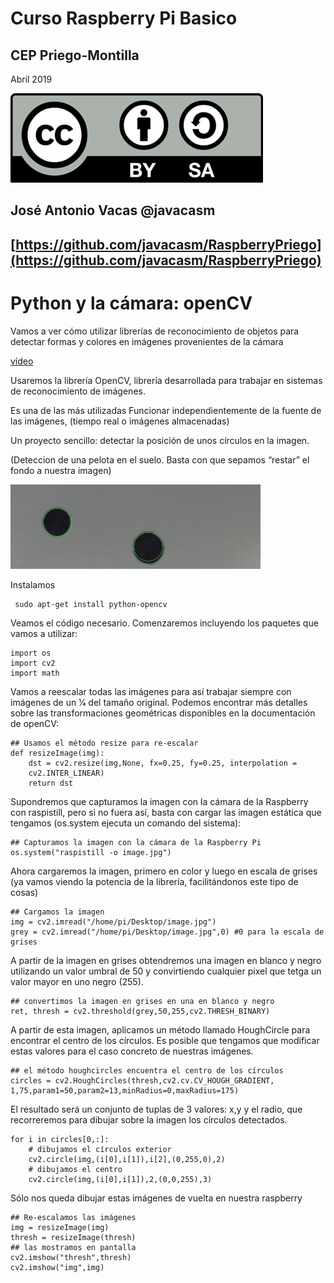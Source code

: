 # Curso Raspberry Pi Basico

## CEP Priego-Montilla

Abril 2019

![CC](./imagenes/Licencia_CC.png)

## José Antonio Vacas  @javacasm

## [https://github.com/javacasm/RaspberryPriego](https://github.com/javacasm/RaspberryPriego)

# Python y la cámara: openCV

Vamos a ver cómo utilizar librerías de reconocimiento de objetos para detectar formas y colores en imágenes provenientes de la cámara

[vídeo](https://www.youtube.com/watch?v=CigGvt3DXIw)

Usaremos la librería OpenCV, librería desarrollada para trabajar en sistemas de
reconocimiento de imágenes.

Es una de las más utilizadas
Funcionar independientemente de la fuente de las imágenes, (tiempo real o imágenes almacenadas)

Un proyecto sencillo: detectar la posición de unos círculos en la imagen.

(Deteccion de una pelota en el suelo. Basta con que sepamos “restar” el fondo a nuestra
imagen)

![detectandoCirculos.png](./imagenes/detectandoCirculos.png)

Instalamos

	 sudo apt-get install python-opencv

Veamos el código necesario. Comenzaremos incluyendo los paquetes que vamos a utilizar:

	import os
	import cv2
	import math

Vamos a reescalar todas las imágenes para así trabajar siempre con imágenes de un 1⁄4 del tamaño original. Podemos encontrar más detalles sobre las transformaciones geométricas disponibles en la documentación de openCV:

	## Usamos el método resize para re-escalar
	def resizeImage(img):
		dst = cv2.resize(img,None, fx=0.25, fy=0.25, interpolation =
		cv2.INTER_LINEAR)
		return dst

Supondremos que capturamos la imagen con la cámara de la Raspberry con raspistill, pero si no fuera así, basta con cargar las imagen estática que tengamos (os.system ejecuta un comando del sistema):

	## Capturamos la imagen con la cámara de la Raspberry Pi
	os.system("raspistill -o image.jpg")

Ahora cargaremos la imagen, primero en color y luego en escala de grises (ya vamos viendo la potencia de la librería, facilitándonos este tipo de cosas)

	## Cargamos la imagen
	img = cv2.imread("/home/pi/Desktop/image.jpg")
	grey = cv2.imread("/home/pi/Desktop/image.jpg",0) #0 para la escala de grises

A partir de la imagen en grises obtendremos una imagen en blanco y negro utilizando un valor umbral de 50 y convirtiendo cualquier pixel que tetga un valor mayor en uno negro (255).

	## convertimos la imagen en grises en una en blanco y negro
	ret, thresh = cv2.threshold(grey,50,255,cv2.THRESH_BINARY)

A partir de esta imagen, aplicamos un método llamado HoughCircle para encontrar el centro de los círculos. Es posible que tengamos que modificar estas valores para el caso concreto de nuestras imágenes.

	## el método houghcircles encuentra el centro de los círculos
	circles = cv2.HoughCircles(thresh,cv2.cv.CV_HOUGH_GRADIENT, 1,75,param1=50,param2=13,minRadius=0,maxRadius=175)

El resultado será un conjunto de tuplas de 3 valores: x,y y el radio, que recorreremos para dibujar sobre la imagen los círculos detectados.

	for i in circles[0,:]:
		# dibujamos el círculos exterior
		cv2.circle(img,(i[0],i[1]),i[2],(0,255,0),2)
		# dibujamos el centro
		cv2.circle(img,(i[0],i[1]),2,(0,0,255),3)

Sólo nos queda dibujar estas imágenes de vuelta en nuestra raspberry

	## Re-escalamos las imágenes
	img = resizeImage(img)
	thresh = resizeImage(thresh)
	## las mostramos en pantalla
	cv2.imshow("thresh",thresh)
	cv2.imshow("img",img)
